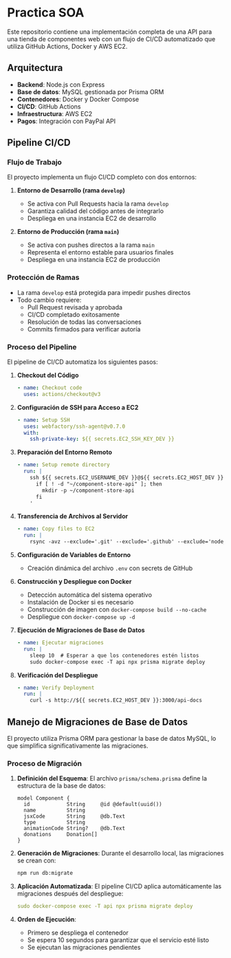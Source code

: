 # Practica SOA

Este repositorio contiene una implementación completa de una API para una tienda de componentes web con un flujo de CI/CD automatizado que utiliza GitHub Actions, Docker y AWS EC2.


## Arquitectura

- **Backend**: Node.js con Express
- **Base de datos**: MySQL gestionada por Prisma ORM
- **Contenedores**: Docker y Docker Compose
- **CI/CD**: GitHub Actions
- **Infraestructura**: AWS EC2
- **Pagos**: Integración con PayPal API

## Pipeline CI/CD

### Flujo de Trabajo

El proyecto implementa un flujo CI/CD completo con dos entornos:

1. **Entorno de Desarrollo (rama `develop`)**
   - Se activa con Pull Requests hacia la rama `develop`
   - Garantiza calidad del código antes de integrarlo
   - Despliega en una instancia EC2 de desarrollo

2. **Entorno de Producción (rama `main`)**
   - Se activa con pushes directos a la rama `main`
   - Representa el entorno estable para usuarios finales
   - Despliega en una instancia EC2 de producción

### Protección de Ramas

- La rama `develop` está protegida para impedir pushes directos
- Todo cambio requiere:
  - Pull Request revisada y aprobada
  - CI/CD completado exitosamente
  - Resolución de todas las conversaciones
  - Commits firmados para verificar autoría

### Proceso del Pipeline

El pipeline de CI/CD automatiza los siguientes pasos:

1. **Checkout del Código**
   ```yaml
   - name: Checkout code
     uses: actions/checkout@v3
   ```

2. **Configuración de SSH para Acceso a EC2**
   ```yaml
   - name: Setup SSH
     uses: webfactory/ssh-agent@v0.7.0
     with:
       ssh-private-key: ${{ secrets.EC2_SSH_KEY_DEV }}
   ```

3. **Preparación del Entorno Remoto**
   ```yaml
   - name: Setup remote directory
     run: |
       ssh ${{ secrets.EC2_USERNAME_DEV }}@${{ secrets.EC2_HOST_DEV }} '
         if [ ! -d "~/component-store-api" ]; then
           mkdir -p ~/component-store-api
         fi
       '
   ```

4. **Transferencia de Archivos al Servidor**
   ```yaml
   - name: Copy files to EC2
     run: |
       rsync -avz --exclude='.git' --exclude='.github' --exclude='node_modules' ./ ${{ secrets.EC2_USERNAME_DEV }}@${{ secrets.EC2_HOST_DEV }}:~/component-store-api/
   ```

5. **Configuración de Variables de Entorno**
   - Creación dinámica del archivo `.env` con secrets de GitHub

6. **Construcción y Despliegue con Docker**
   - Detección automática del sistema operativo
   - Instalación de Docker si es necesario
   - Construcción de imagen con `docker-compose build --no-cache`
   - Despliegue con `docker-compose up -d`

7. **Ejecución de Migraciones de Base de Datos**
   ```yaml
   - name: Ejecutar migraciones
     run: |
       sleep 10  # Esperar a que los contenedores estén listos
       sudo docker-compose exec -T api npx prisma migrate deploy
   ```

8. **Verificación del Despliegue**
   ```yaml
   - name: Verify Deployment
     run: |
       curl -s http://${{ secrets.EC2_HOST_DEV }}:3000/api-docs
   ```

## Manejo de Migraciones de Base de Datos

El proyecto utiliza Prisma ORM para gestionar la base de datos MySQL, lo que simplifica significativamente las migraciones.

### Proceso de Migración

1. **Definición del Esquema**: El archivo `prisma/schema.prisma` define la estructura de la base de datos:
   ```prisma
   model Component {
     id            String     @id @default(uuid())
     name          String
     jsxCode       String     @db.Text 
     type          String    
     animationCode String?    @db.Text 
     donations     Donation[]
   }
   ```

2. **Generación de Migraciones**: Durante el desarrollo local, las migraciones se crean con:
   ```bash
   npm run db:migrate
   ```

3. **Aplicación Automatizada**: El pipeline CI/CD aplica automáticamente las migraciones después del despliegue:
   ```yaml
   sudo docker-compose exec -T api npx prisma migrate deploy
   ```

4. **Orden de Ejecución**:
   - Primero se despliega el contenedor
   - Se espera 10 segundos para garantizar que el servicio esté listo
   - Se ejecutan las migraciones pendientes
